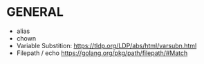 # GENERAL

- alias
- chown
- Variable Substition: https://tldp.org/LDP/abs/html/varsubn.html
- Filepath / echo https://golang.org/pkg/path/filepath/#Match
